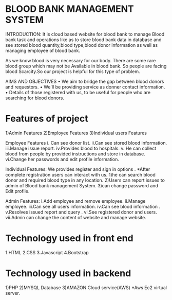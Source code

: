 # BLOOD  BANK MANAGEMENT SYSTEM

INTRODUCTION: 
It is cloud based website for blood bank to manage 
Blood bank task and operations like as to store blood bank data in database and see stored blood quantity,blood type,blood donor information as well as managing employee of blood bank.

As we know blood is very necessary for our body.
There are  some  rare blood group which may not be 
Available in blood bank. So people are facing blood
Scarcity.So our project is helpful for this type of problem.


AIMS AND OBJECTIVES
• We aim to bridge the gap between blood donors and requestors.
• We'll be providing service as donner contact information.
• Details of those registered with us, to be useful for people who are searching for blood donors.


# Features of project
1)Admin Features
2)Employee Features
3)Individual users  Features

Employee Features
i. Can see donor list.
ii.Can see stored blood information.
iii.Manage issue report.
iv.Provides blood to hospitals.
v. He can collect blood from people by provided instructions and store in database.
vi.Change her passwords and edit  profile information. 


Individual Features:
We provides register and sign in options .
*After complete registration users can interact with us.
1)he can search blood donor and required blood type in any location.
2)Users can  report issues to admin of Blood bank management System.
3)can change password and Edit profile.


Admin Features:
i.Add employee and remove employee.
ii.Manage employee.
iii.Can see all users information.
iv.Can see blood information .
v.Resolves issued report and query .
vi.See registered donor and users.
vii.Admin can change the content of website and manage website.


# Technology used in front end
1.HTML
2.CSS
3.Javascript
4.Bootstrap

# Technology used in backend
1)PHP
2)MYSQL Database
3)AMAZON Cloud service(AWS)
*Aws Ec2 virtual server. 



